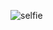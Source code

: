 ![selfie](https://img.purch.com/w/660/aHR0cDovL3d3dy5saXZlc2NpZW5jZS5jb20vaW1hZ2VzL2kvMDAwLzA5Mi85ODMvb3JpZ2luYWwvc2VsZmllLmpwZw==)
